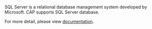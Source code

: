 SQL Server is a relational database management system developed by Microsoft. CAP supports SQL Server database.

For more detail, please view [documentation](https://cap.dotnetcore.xyz/user-guide/en/storage/sqlserver/).